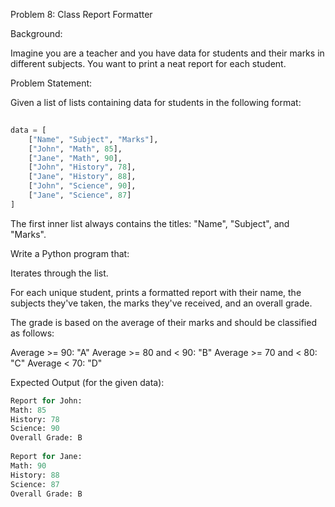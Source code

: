Problem 8: Class Report Formatter 
 
Background: 
 
Imagine you are a teacher and you have data for students and their marks in different subjects. You want to print a neat report for each student. 
 
Problem Statement: 
 
Given a list of lists containing data for students in the following format: 

```python
 
data = [ 
    ["Name", "Subject", "Marks"], 
    ["John", "Math", 85], 
    ["Jane", "Math", 90], 
    ["John", "History", 78], 
    ["Jane", "History", 88], 
    ["John", "Science", 90], 
    ["Jane", "Science", 87] 
]

```

The first inner list always contains the titles: "Name", "Subject", and "Marks". 
 
Write a Python program that: 
 
Iterates through the list.
 
For each unique student, prints a formatted report with their name, the subjects they've taken, the marks they've received, and an overall grade.
 
The grade is based on the average of their marks and should be classified as follows:
 
Average >= 90: "A" 
Average >= 80 and < 90: "B" 
Average >= 70 and < 80: "C" 
Average < 70: "D"
 
Expected Output (for the given data): 

```python
Report for John: 
Math: 85 
History: 78 
Science: 90 
Overall Grade: B 
 
Report for Jane: 
Math: 90 
History: 88 
Science: 87 
Overall Grade: B
```
